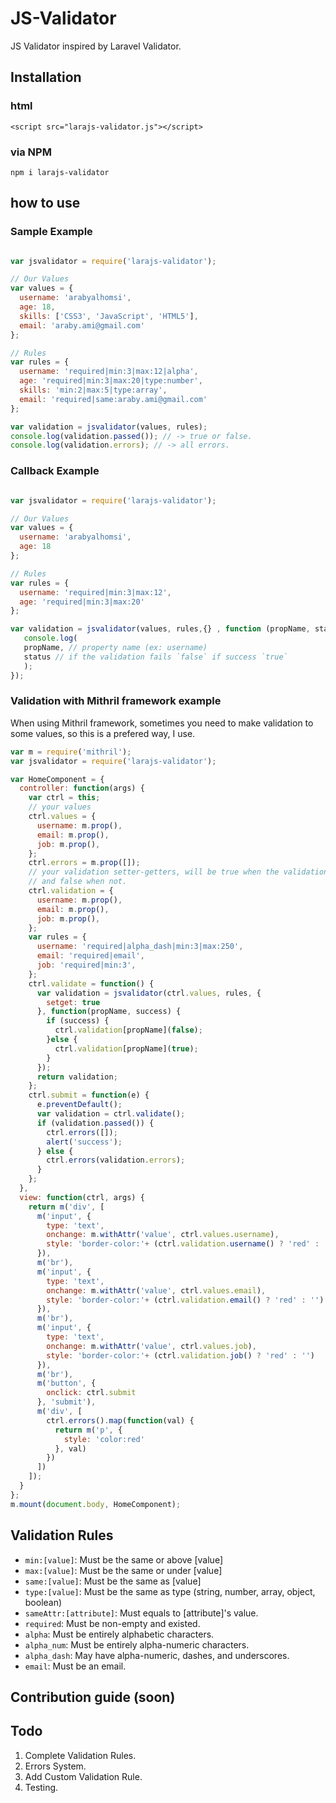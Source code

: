 # JS-Validator
JS Validator inspired by Laravel Validator.

## Installation
### html
```
<script src="larajs-validator.js"></script>
```
### via NPM
```
npm i larajs-validator
```

## how to use

### Sample Example
``` js

var jsvalidator = require('larajs-validator');

// Our Values
var values = {
  username: 'arabyalhomsi',
  age: 18,
  skills: ['CSS3', 'JavaScript', 'HTML5'],
  email: 'araby.ami@gmail.com'
};

// Rules
var rules = {
  username: 'required|min:3|max:12|alpha',
  age: 'required|min:3|max:20|type:number',
  skills: 'min:2|max:5|type:array',
  email: 'required|same:araby.ami@gmail.com'
};

var validation = jsvalidator(values, rules);
console.log(validation.passed()); // -> true or false.
console.log(validation.errors); // -> all errors.
```

### Callback Example

```js

var jsvalidator = require('larajs-validator');

// Our Values
var values = {
  username: 'arabyalhomsi',
  age: 18
};

// Rules
var rules = {
  username: 'required|min:3|max:12',
  age: 'required|min:3|max:20'
};

var validation = jsvalidator(values, rules,{} , function (propName, status) {
   console.log(
   propName, // property name (ex: username)
   status // if the validation fails `false` if success `true`
   );
});

```

### Validation with Mithril framework example
When using Mithril framework, sometimes you need to make validation to some values, so this is a prefered way, I use.

```js
var m = require('mithril');
var jsvalidator = require('larajs-validator');

var HomeComponent = {
  controller: function(args) {
    var ctrl = this;
    // your values
    ctrl.values = {
      username: m.prop(),
      email: m.prop(),
      job: m.prop(),
    };
    ctrl.errors = m.prop([]);
    // your validation setter-getters, will be true when the validation success
    // and false when not.
    ctrl.validation = {
      username: m.prop(),
      email: m.prop(),
      job: m.prop(),
    };
    var rules = {
      username: 'required|alpha_dash|min:3|max:250',
      email: 'required|email',
      job: 'required|min:3',
    };
    ctrl.validate = function() {
      var validation = jsvalidator(ctrl.values, rules, {
        setget: true
      }, function(propName, success) {
        if (success) {
          ctrl.validation[propName](false);
        }else {
          ctrl.validation[propName](true);
        }
      });
      return validation;
    };
    ctrl.submit = function(e) {
      e.preventDefault();
      var validation = ctrl.validate();
      if (validation.passed()) {
        ctrl.errors([]);
        alert('success');
      } else {
        ctrl.errors(validation.errors);
      }
    };
  },
  view: function(ctrl, args) {
    return m('div', [
      m('input', {
        type: 'text',
        onchange: m.withAttr('value', ctrl.values.username),
        style: 'border-color:'+ (ctrl.validation.username() ? 'red' : '') 
      }),
      m('br'),
      m('input', {
        type: 'text',
        onchange: m.withAttr('value', ctrl.values.email),
        style: 'border-color:'+ (ctrl.validation.email() ? 'red' : '') 
      }),
      m('br'),
      m('input', {
        type: 'text',
        onchange: m.withAttr('value', ctrl.values.job),
        style: 'border-color:'+ (ctrl.validation.job() ? 'red' : '') 
      }),
      m('br'),
      m('button', {
        onclick: ctrl.submit
      }, 'submit'),
      m('div', [
        ctrl.errors().map(function(val) {
          return m('p', {
            style: 'color:red'
          }, val)
        })
      ])
    ]);
  }
};
m.mount(document.body, HomeComponent);

```

## Validation Rules
- <code>min:[value]</code>: Must be the same or above [value]
- <code>max:[value]</code>: Must be the same or under [value]
- <code>same:[value]</code>: Must be the same as [value]
- <code>type:[value]</code>: Must be the same as type (string, number, array, object, boolean)
- <code>sameAttr:[attribute]</code>: Must equals to [attribute]'s value.  
- <code>required</code>: Must be non-empty and existed.
- <code>alpha</code>: Must be entirely alphabetic characters.
- <code>alpha_num</code>: Must be entirely alpha-numeric characters.
- <code>alpha_dash</code>: May have alpha-numeric, dashes, and underscores.
- <code>email</code>: Must be an email.


## Contribution guide (soon)

## Todo
1. Complete Validation Rules.
2. Errors System.
3. Add Custom Validation Rule.
4. Testing.
